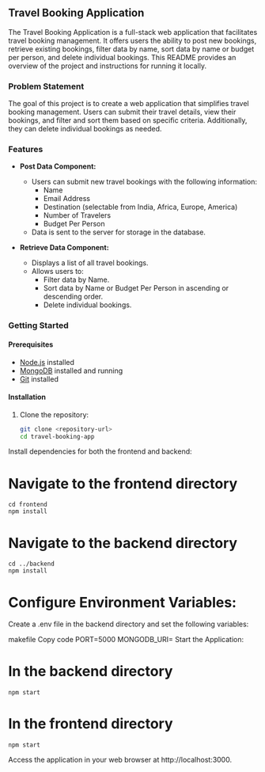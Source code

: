 ## Travel Booking Application

The Travel Booking Application is a full-stack web application that facilitates travel booking management. It offers users the ability to post new bookings, retrieve existing bookings, filter data by name, sort data by name or budget per person, and delete individual bookings. This README provides an overview of the project and instructions for running it locally.

### Problem Statement

The goal of this project is to create a web application that simplifies travel booking management. Users can submit their travel details, view their bookings, and filter and sort them based on specific criteria. Additionally, they can delete individual bookings as needed.

### Features

- **Post Data Component:**
  - Users can submit new travel bookings with the following information:
    - Name
    - Email Address
    - Destination (selectable from India, Africa, Europe, America)
    - Number of Travelers
    - Budget Per Person
  - Data is sent to the server for storage in the database.

- **Retrieve Data Component:**
  - Displays a list of all travel bookings.
  - Allows users to:
    - Filter data by Name.
    - Sort data by Name or Budget Per Person in ascending or descending order.
    - Delete individual bookings.

### Getting Started

#### Prerequisites

- [Node.js](https://nodejs.org/) installed
- [MongoDB](https://www.mongodb.com/) installed and running
- [Git](https://git-scm.com/) installed

#### Installation

1. Clone the repository:

   ```bash
   git clone <repository-url>
   cd travel-booking-app
Install dependencies for both the frontend and backend:

# Navigate to the frontend directory
    cd frontend
    npm install

# Navigate to the backend directory
    cd ../backend
    npm install

# Configure Environment Variables:

Create a .env file in the backend directory and set the following variables:

makefile
Copy code
PORT=5000
MONGODB_URI=<Your MongoDB URI>
Start the Application:

# In the backend directory
    npm start

# In the frontend directory
    npm start

Access the application in your web browser at http://localhost:3000.

